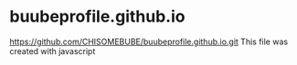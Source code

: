 # buubeprofile.github.io
 https://github.com/CHISOMEBUBE/buubeprofile.github.io.git
This file was created with javascript 
